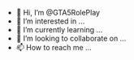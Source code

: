 - 👋 Hi, I’m @GTA5RolePlay
- 👀 I’m interested in ...
- 🌱 I’m currently learning ...
- 💞️ I’m looking to collaborate on ...
- 📫 How to reach me ...

<!---
GTA5RolePlay/GTA5RolePlay is a ✨ special ✨ repository because its `README.md` (this file) appears on your GitHub profile.
You can click the Preview link to take a look at your changes.
--->
